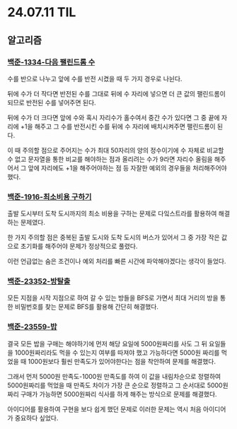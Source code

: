 # 24.07.11 TIL

## 알고리즘

### [백준-1334-다음 팰린드롬 수](https://www.acmicpc.net/problem/1334)

수를 반으로 나누고 앞에 수를 반전 시켰을 때 두 가지 경우로 나뉜다.

뒤에 수가 더 작다면 반전된 수를 그대로 뒤에 수 자리에 넣으면 더 큰 값의 팰린드롬이 되므로 반전된 수를 넣어주면 된다.

뒤에 수가 더 크다면 앞에 수와 혹시 자리수가 홀수여서 중간 수가 있다면 그 중 끝에 자리에 +1을 해주고 그 수를 반전시킨 수를 뒤에 수 자리에 배치시켜주면 팰린드롬이 된다.

이 때 주의할 점으로 주어지는 수가 최대 50자리의 양의 정수이기에 수 자체로 비교할 수 없고 문자열을 통한 비교를 해야하는 점과 올리려는 수가 9라면 자리수 올림을 해주어서 그 앞에 자리에도 +1을 해주어야하는 점 등 자잘한 예외의 경우들을 처리해주어야 했다.

### [백준-1916-최소비용 구하기](https://www.acmicpc.net/problem/1916)

출발 도시부터 도착 도시까지의 최소 비용을 구하는 문제로 다잌스트라를 활용하여 해결하는 문제였다.

한 가지 주의할 점은 중복된 출발 도시와 도착 도시의 버스가 있어서 그 중 가장 작은 값으로 초기화를 해주어야 문제가 정상적으로 풀렸다.

이런 언급없는 숨은 조건이나 예외 처리를 빠른 시간에 파악해야겠다는 생각이 들었다.

### [백준-23352-방탈출](https://www.acmicpc.net/problem/23352)

모든 지점을 시작 지점으로 하여 갈 수 있는 방들을 BFS로 가면서 최대 거리의 방을 통한 비밀번호를 찾는 문제로 BFS를 활용해 간단히 해결했다.

### [백준-23559-밥](https://www.acmicpc.net/problem/23559)

결국 모든 밥을 구매는 해야하기에 먼저 해당 요일에 5000원짜리를 사도 그 뒤 요일들을 1000원짜리라도 먹을 수 있는지 여부를 따져야 했고 가능하다면 5000원 짜리를 먹었을 때 1000원보다 훨씬 만족도가 있어야한다는 점을 착안하여 문제를 해결했다.

그래서 먼저 5000원 만족도-1000원 만족도를 하여 이 값을 내림차순으로 정렬하여 5000원짜리를 먹었을 때 만족도 차이가 가장 큰 순으로 정렬하고 그 순서대로 5000원짜리 구매가 가능하면 5000원짜리 식사를 하게 해주는 방식으로 문제를 해결했다.

아이디어를 활용하여 구현을 보다 쉽게 했던 문제로 이러한 문제는 역시 처음 아이디어가 중요하다 싶었다.
